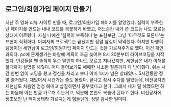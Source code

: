 ## 로그인/회원가입 페이지 만들기

지난 주 영화 리뷰 사이트 만들 때, 로그인/회원가입 페이지를 맡았었다.
실력이 부족한 난 페이지를 만드는 내내 코드를 복붙하기 바빴고, 어느순간 내가 쓴 코드는 나도 모르는 상태에 이르렀다.
사실 나에겐 '실력이 부족하다'는 표현보단, 그냥 '아무것도 모른다'는 표현이 적확하다.
어찌저찌 프로젝트는 끝났지만 정말 앞길이 막막했다.
하지만 다행히 팀장이던 세현님이 로그인/회원가입 페이지 만드는 것을 가르쳐주기로 했다. 이건 개인과외다.
pc에 문제생기는 바람에 계획이 조금 늦어져 8시 20분부터 라이브코딩을 시작했다.
인강들을 땐 솔직히 무슨 말인지 하나도 모르고 지나갔지만, 세현님은 내가 이해를 할때까지 설명을 해줬다.
어디 물어보기도 애매한 사소한 질문까지 다 받아줬다.
쉬는 시간 한번 없이 코딩을 했고 정신을 차리고 보니 이미 1시가 넘은 상태였다.
5시간동안 정말 즐거웠다. 재밌어서 시간가는 줄도 몰랐다. 
끝나고 잠시 수다를 떨었는데, 비전공자인 세현님도 처음엔 엄청 헤매고 삽질하면서 공부했다고 한다.
그래서 내가 덜 헤맸으면 하는 마음에 아는 만큼 가르쳐 주는거고, 덕분에 본인도 복습이 된다고 한다.
비전공자에 쌩초보인 난 백지상태라 가르치는게 힘들텐데, 정말 감사한 일이다.
